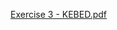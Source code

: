 [Exercise 3 - KEBED.pdf](https://github.com/user-attachments/files/19477870/Exercise.3.-.KEBED.pdf)
